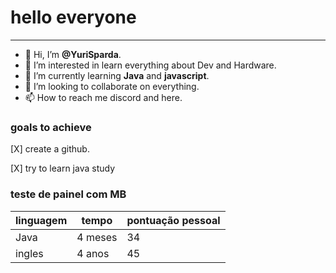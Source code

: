 # hello everyone
---
- 👋 Hi, I’m **@YuriSparda**.
- 👀 I’m interested in learn everything about Dev and Hardware.
- 🌱 I’m currently learning **Java** and **javascript**.
- 💞️ I’m looking to collaborate on everything. 
- 📫 How to reach me discord and here.

### goals to achieve
[X] create a github.

[X] try to learn java study

### teste de painel com MB
linguagem|tempo|pontuação pessoal
---|---|---
Java|4 meses|34
ingles|4 anos|45
<end>

<!---
YuriSparda/YuriSparda is a ✨ special ✨ repository because its `presentation.md` (this file) appears on your GitHub profile.
You can click the Preview link to take a look at your changes.
--->
